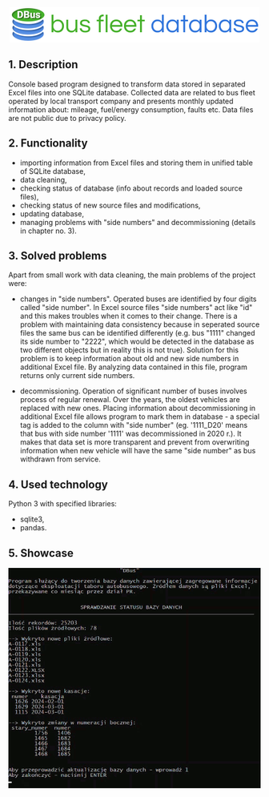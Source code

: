 <p align="center"><img src="Images/DBus_header.png" /></p>


## 1. Description
Console based program designed to transform data stored in separated Excel files into one SQLite database. 
Collected data are related to bus fleet operated by local transport company and presents monthly updated information about: 
mileage, fuel/energy consumption, faults etc. Data files are not public due to privacy policy.


## 2. Functionality
* importing information from Excel files and storing them in unified table of SQLite database,
* data cleaning,
* checking status of database (info about records and loaded source files),
* checking status of new source files and modifications,
* updating database,
* managing problems with "side numbers" and decommissioning (details in chapter no. 3).


## 3. Solved problems
Apart from small work with data cleaning, the main problems of the project were:
- changes in "side numbers". Operated buses are identified by four digits called "side number". In Excel source files "side numbers" act like "id" and this makes troubles when it comes 
to their change. There is a problem with maintaining data consistency because in seperated source files the same bus can be identified differently (e.g. bus "1111" changed its
side number to "2222", which would be detected in the database as two different objects but in reality this is not true). Solution for this problem is to keep information about 
old and new side numbers in additional Excel file. By analyzing data contained in this file, program returns only current side numbers.

- decommissioning. Operation of significant number of buses involves process of regular renewal. Over the years, the oldest vehicles are replaced with new ones. Placing information 
about decommissioning in additional Excel file allows program to mark them in database - a special tag is added to the column with "side number" (eg. '1111_D20' means that bus with side
number '1111' was decommissioned in 2020 r.). It makes that data set is more transparent and prevent from overwriting information when new vehicle will have the same "side number" 
as bus withdrawn from service.


## 4. Used technology
Python 3 with specified libraries:  
* sqlite3,    
* pandas.


## 5. Showcase
<p align="center"><img src="Images/DBus_GIF.gif" width="700" /></p>